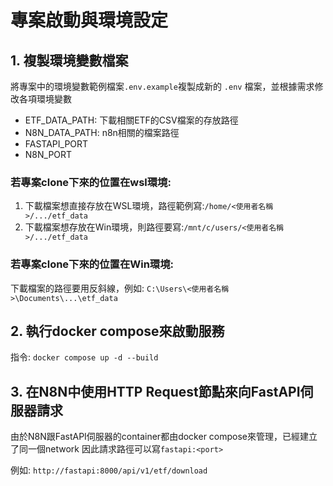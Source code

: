 # 專案啟動與環境設定

## 1. 複製環境變數檔案

將專案中的環境變數範例檔案`.env.example`複製成新的 `.env` 檔案，並根據需求修改各項環境變數

- ETF_DATA_PATH: 下載相關ETF的CSV檔案的存放路徑
- N8N_DATA_PATH: n8n相關的檔案路徑
- FASTAPI_PORT
- N8N_PORT


### 若專案clone下來的位置在wsl環境:

1. 下載檔案想直接存放在WSL環境，路徑範例寫:`/home/<使用者名稱>/.../etf_data`
2. 下載檔案想存放在Win環境，則路徑要寫:`/mnt/c/users/<使用者名稱>/.../etf_data`

### 若專案clone下來的位置在Win環境:

下載檔案的路徑要用反斜線，例如: `C:\Users\<使用者名稱>\Documents\...\etf_data`

## 2. 執行docker compose來啟動服務

指令: `docker compose up -d --build`

## 3. 在N8N中使用HTTP Request節點來向FastAPI伺服器請求

由於N8N跟FastAPI伺服器的container都由docker compose來管理，已經建立了同一個network
因此請求路徑可以寫`fastapi:<port>`

例如:
`http://fastapi:8000/api/v1/etf/download`







